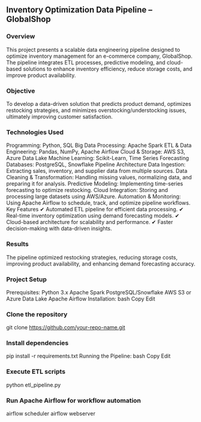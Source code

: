 ## Inventory Optimization Data Pipeline – GlobalShop
### Overview
This project presents a scalable data engineering pipeline designed to optimize inventory management for an e-commerce company, GlobalShop. The pipeline integrates ETL processes, predictive modeling, and cloud-based solutions to enhance inventory efficiency, reduce storage costs, and improve product availability.

### Objective
To develop a data-driven solution that predicts product demand, optimizes restocking strategies, and minimizes overstocking/understocking issues, ultimately improving customer satisfaction.

### Technologies Used
Programming: Python, SQL
Big Data Processing: Apache Spark
ETL & Data Engineering: Pandas, NumPy, Apache Airflow
Cloud & Storage: AWS S3, Azure Data Lake
Machine Learning: Scikit-Learn, Time Series Forecasting
Databases: PostgreSQL, Snowflake
Pipeline Architecture
Data Ingestion: Extracting sales, inventory, and supplier data from multiple sources.
Data Cleaning & Transformation: Handling missing values, normalizing data, and preparing it for analysis.
Predictive Modeling: Implementing time-series forecasting to optimize restocking.
Cloud Integration: Storing and processing large datasets using AWS/Azure.
Automation & Monitoring: Using Apache Airflow to schedule, track, and optimize pipeline workflows.
Key Features
✔ Automated ETL pipeline for efficient data processing.
✔ Real-time inventory optimization using demand forecasting models.
✔ Cloud-based architecture for scalability and performance.
✔ Faster decision-making with data-driven insights.

### Results
The pipeline optimized restocking strategies, reducing storage costs, improving product availability, and enhancing demand forecasting accuracy.

### Project Setup
Prerequisites:
Python 3.x
Apache Spark
PostgreSQL/Snowflake
AWS S3 or Azure Data Lake
Apache Airflow
Installation:
bash
Copy
Edit

### Clone the repository
git clone https://github.com/your-repo-name.git

### Install dependencies
pip install -r requirements.txt
Running the Pipeline:
bash
Copy
Edit

### Execute ETL scripts
python etl_pipeline.py

### Run Apache Airflow for workflow automation
airflow scheduler
airflow webserver

